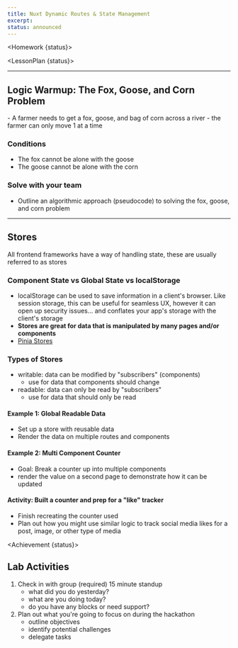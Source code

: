 ```yaml
---
title: Nuxt Dynamic Routes & State Management
excerpt:
status: announced
---
```


<script>
	import Homework from "$lib/components/Homework.svelte";
	import LessonPlan from "$lib/components/LessonPlan.svelte";
	import Achievement from "$lib/components/Achievement.svelte";
</script>

<Homework {status}>

</Homework>

<LessonPlan {status}>

---

<h2>Logic Warmup: The Fox, Goose, and Corn Problem</h2>
- A farmer needs to get a fox, goose, and bag of corn across a river
- the farmer can only move 1 at a time

### Conditions

- The fox cannot be alone with the goose
- The goose cannot be alone with the corn

### Solve with your team

- Outline an algorithmic approach (pseudocode) to solving the fox, goose, and corn problem

---

<h2>Stores</h2>

All frontend frameworks have a way of handling state, these are usually referred to as stores

### Component State vs Global State vs localStorage

- localStorage can be used to save information in a client's browser. Like session storage, this can be useful for seamless UX, however it can open up security issues... and conflates your app's storage with the client's storage
- **Stores are great for data that is manipulated by many pages and/or components**
- [Pinia Stores](https://pinia.vuejs.org/)

### Types of Stores

- writable: data can be modified by "subscribers" (components)
  - use for data that components should change
- readable: data can only be read by "subscribers"
  - use for data that should only be read

#### Example 1: Global Readable Data

- Set up a store with reusable data
- Render the data on multiple routes and components

#### Example 2: Multi Component Counter

- Goal: Break a counter up into multiple components
- render the value on a second page to demonstrate how it can be updated

#### Activity: Built a counter and prep for a "like" tracker

- Finish recreating the counter used
- Plan out how you might use similar logic to track social media likes for a post, image, or other type of media

</LessonPlan>

<Achievement {status}>

<h2>Lab Activities</h2>

1. Check in with group (required) 15 minute standup
   - what did you do yesterday?
   - what are you doing today?
   - do you have any blocks or need support?
2. Plan out what you're going to focus on during the hackathon
   - outline objectives
   - identify potential challenges
   - delegate tasks

</Achievement>
